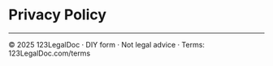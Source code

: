 # Privacy Policy

---
© 2025 123LegalDoc · DIY form · Not legal advice · Terms: 123LegalDoc.com/terms

